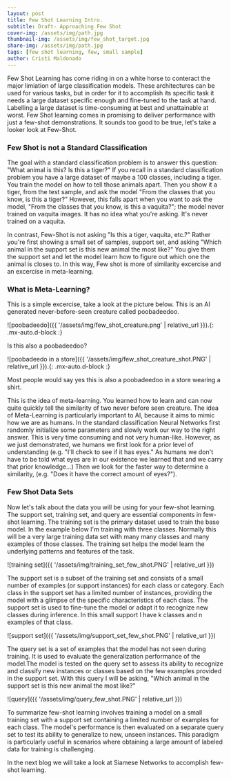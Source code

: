 ```yaml
---
layout: post
title: Few Shot Learning Intro. 
subtitle: Draft- Approaching Few Shot
cover-img: /assets/img/path.jpg
thumbnail-img: /assets/img/few_shot_target.jpg
share-img: /assets/img/path.jpg
tags: [few shot learning, few, small sample]
author: Cristi Maldonado
---
```


Few Shot Learning has come riding in on a white horse to conteract the major limiation of large classification models. These architectures can be used for various tasks, but in order for it to accomplish its specific task it needs a large dataset specific enough and fine-tuned to the task at hand. Labelling a large dataset is time-consuming at best and unattainable at worst. Few Shot learning comes in promising to deliver performance with just a few-shot demonstrations. It sounds too good to be true, let's take a looker look at Few-Shot. 

### Few Shot is not a Standard Classification 
The goal with a standard classification problem is to answer this question: "What animal is this? Is this a tiger?" 
If you recall in a standard classification problem you have a large dataset of maybe a 100 classes, including a tiger. You train the model on how to tell those animals apart. Then you show it a tiger, from the test sample, and ask the model "From the classes that you know, is this a tiger?" However, this falls apart when you want to ask the model, "From the classes that you know, is this a vaquita?"; the model never trained on vaquita images. It has no idea what you're asking. It's never trained on a vaquita.  

In contrast, Few-Shot is not asking "Is this a tiger, vaquita, etc.?" Rather you're first showing a small set of samples, support set, and asking "Which animal in the support set is this new animal the most like?" You give them the support set and let the model learn how to figure out which one the animal is closes to. In this way, Few shot is more of similarity excercise and an excercise in meta-learning. 

### What is Meta-Learning?
This is a simple excercise, take a look at the picture below. This is an AI generated never-before-seen creature called poobadeedoo.

![poobadeedo]({{ '/assets/img/few_shot_creature.png' | relative_url }}).{: .mx-auto.d-block :} 

Is this also a poobadeedoo? 

![poobadeedo in a store]({{ '/assets/img/few_shot_creature_shot.PNG' | relative_url }}).{: .mx-auto.d-block :} 

Most people would say yes this is also a poobadeedoo in a store wearing a shirt. 

This is the idea of meta-learning. You learned how to learn and can now quite quickly tell the similarity of two never before seen creature. The idea of Meta-Learning is particularly important to AI, because it aims to mimic how we are as humans. In the standard classification Neural Networks first randomly initialize some parameters and slowly work our way to the right answer. This is very time consuming and not very human-like. However, as we just demonstrated, we humans we first look for a prior level of understanding (e.g. "I'll check to see if it has eyes." As humans we don't have to be told what eyes are in our existence we learned that and we carry that prior knowledge...) Then we look for the faster way to determine a similarity, (e.g. "Does it have the correct amount of eyes?"). 

### Few Shot Data Sets 

Now let's talk about the data you will be using for your few-shot learning. The support set, training set, and query are essential components in few-shot learning. The training set is the primary dataset used to train the base model. In the example below I'm training with three classes. Normally this will be a very large training data set with many many classes and many examples of those classes. The training set helps the model learn the underlying patterns and features of the task.

![training set]({{ '/assets/img/training_set_few_shot.PNG' | relative_url }}) 

The support set is a subset of the training set and consists of a small number of examples (or support instances) for each class or category.
Each class in the support set has a limited number of instances, providing the model with a glimpse of the specific characteristics of each class.
The support set is used to fine-tune the model or adapt it to recognize new classes during inference. In this small support I have k classes and n examples of that class. 

![support set]({{ '/assets/img/support_set_few_shot.PNG' | relative_url }})

The query set is a set of examples that the model has not seen during training.
It is used to evaluate the generalization performance of the model.The model is tested on the query set to assess its ability to recognize and classify new instances or classes based on the few examples provided in the support set. With this query I will be asking, "Which animal in the support set is this new animal the most like?" 

![query]({{ '/assets/img/query_few_shot.PNG' | relative_url }})

To summarize few-shot learning involves training a model on a small training set with a support set containing a limited number of examples for each class. The model's performance is then evaluated on a separate query set to test its ability to generalize to new, unseen instances. This paradigm is particularly useful in scenarios where obtaining a large amount of labeled data for training is challenging. 

In the next blog we will take a look at Siamese Networks to accomplish few-shot learning. 
